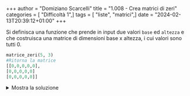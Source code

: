 +++
author = "Domiziano Scarcelli"
title = "1.008 - Crea matrici di zeri"
categories = [ "Difficoltà 1",]
tags = [ "liste", "matrici",]
date = "2024-02-13T20:39:12+01:00"
+++

Si definisca una funzione che prende in input due valori `base` ed `altezza` e che costruisca una matrice di dimensioni base x altezza, i cui valori sono tutti 0. 

```python
matrice_zeri(5, 3)
#Ritorna la matrice
[[0,0,0,0,0],
[0,0,0,0,0]
[0,0,0,0,0]]
```

<details>
<summary>Mostra la soluzione</summary>

```python
#Soluzione: Alessio Lucciola
def matrice_zeri(base, altezza):
    lista_finale = []
    for _ in range(altezza):
        riga = []
        for _ in range(base):
            riga.append(0)
        lista_finale.append(riga)
    return lista_finale

#Soluzione alternativa in una sola riga
def matrice_zeri_due(base, altezza):
    return [[0 for _ in range(base)] for _ in range(altezza)]
```
</details>
